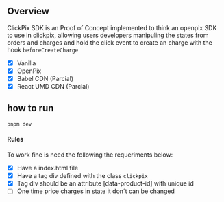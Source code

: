 ## Overview

ClickPix SDK is an Proof of Concept implemented to think an openpix SDK to use in clickpix, allowing users developers manipuling the states from orders and charges and hold the click event to create an charge with the hook `beforeCreateCharge`

- [x] Vanilla
- [x] OpenPix
- [x] Babel CDN (Parcial)
- [x] React UMD CDN (Parcial)

## how to run

```
pnpm dev
```

#### Rules
To work fine is need the following the requeriments below:

- [x] Have a index.html file
- [x] Have a tag div defined with the class `clickpix`
- [x] Tag div should be an attribute [data-product-id] with unique id
- [ ] One time price charges in state it don´t can be changed

```

```